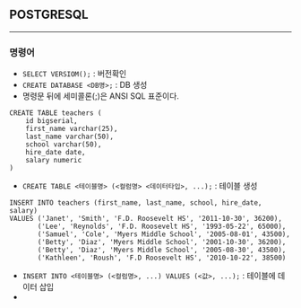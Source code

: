 
## POSTGRESQL

------------------

### 명령어

* `SELECT VERSIOM();` : 버전확인
* `CREATE DATABASE <DB명>;` : DB 생성
* 명령문 뒤에 세미콜론(;)은 ANSI SQL 표준이다.
```
CREATE TABLE teachers (
    id bigserial,
    first_name varchar(25),
    last_name varchar(50),
    school varchar(50),
    hire_date date,
    salary numeric
)
```
* `CREATE TABLE <테이블명> (<컬럼명> <데이터타입>, ...);` : 테이블 생성
```
INSERT INTO teachers (first_name, last_name, school, hire_date, salary)
VALUES ('Janet', 'Smith', 'F.D. Roosevelt HS', '2011-10-30', 36200),
       ('Lee', 'Reynolds', 'F.D. Roosevelt HS', '1993-05-22', 65000),
       ('Samuel', 'Cole', 'Myers Middle School', '2005-08-01', 43500),
       ('Betty', 'Diaz', 'Myers Middle School', '2001-10-30', 36200),
       ('Betty', 'Diaz', 'Myers Middle School', '2005-08-30', 43500),
       ('Kathleen', 'Roush', 'F.D Roosevelt HS', '2010-10-22', 38500)
```
* `INSERT INTO <테이블명> (<컬럼명>, ...) VALUES (<값>, ...);` : 테이블에 데이터 삽입
* 

